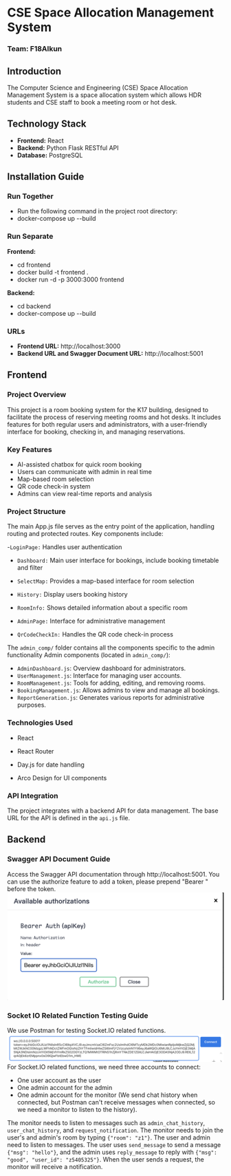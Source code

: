 # CSE Space Allocation Management System

### Team: F18AIkun

## Introduction

The Computer Science and Engineering (CSE) Space Allocation Management System is a space allocation system which allows HDR students and CSE staff to book a meeting room or hot desk.

## Technology Stack

- **Frontend:** React
- **Backend:** Python Flask RESTful API
- **Database:** PostgreSQL

## Installation Guide

### Run Together

- Run the following command in the project root directory:
- docker-compose up --build

### Run Separate

**Frontend:**
- cd frontend
- docker build -t frontend .
- docker run -d -p 3000:3000 frontend  

**Backend:**
- cd backend
- docker-compose up --build

### URLs

- **Frontend URL:** http://localhost:3000
- **Backend URL and Swagger Document URL:** http://localhost:5001

## Frontend

### Project Overview

This project is a room booking system for the K17 building, designed to facilitate the process of reserving meeting rooms and hot desks. It includes features for both regular users and administrators, with a user-friendly interface for booking, checking in, and managing reservations.

### Key Features

- AI-assisted chatbox for quick room booking
- Users can communicate with admin in real time
- Map-based room selection
- QR code check-in system
- Admins can view real-time reports and analysis

### Project Structure

The main App.js file serves as the entry point of the application, handling routing and protected routes. Key components include:

-`LoginPage:` Handles user authentication

- `Dashboard:` Main user interface for bookings, include booking timetable and filter

- `SelectMap:` Provides a map-based interface for room selection

- `History:` Display users booking history

- `RoomInfo:` Shows detailed information about a specific room

- `AdminPage:` Interface for administrative management

- `QrCodeCheckIn:` Handles the QR code check-in process

The `admin_comp/` folder contains all the components specific to the admin functionality
Admin components (located in `admin_comp/`):

- `AdminDashboard.js`: Overview dashboard for administrators.
- `UserManagement.js`: Interface for managing user accounts.
- `RoomManagement.js`: Tools for adding, editing, and removing rooms.
- `BookingManagement.js`: Allows admins to view and manage all bookings.
- `ReportGeneration.js`: Generates various reports for administrative purposes.

### Technologies Used

- React

- React Router

- Day.js for date handling

- Arco Design for UI components

### API Integration

The project integrates with a backend API for data management. The base URL for the API is defined in the `api.js` file.


## Backend

### Swagger API Document Guide

Access the Swagger API documentation through http://localhost:5001.
You can use the authorize feature to add a token, please prepend "Bearer " before the token.
![Token Use](readme_photo/token_use.png 'Token Use')

### Socket IO Related Function Testing Guide

We use Postman for testing Socket.IO related functions.
![Socket IO Connect](readme_photo/user_socket_connect.png 'Socket IO Connect')
For Socket.IO related functions, we need three accounts to connect:

- One user account as the user
- One admin account for the admin
- One admin account for the monitor (We send chat history when connected, but Postman can't receive messages when connected, so we need a monitor to listen to the history).

The monitor needs to listen to messages such as `admin_chat_history`, `user_chat_history`, and `request_notification`.
The monitor needs to join the user's and admin's room by typing `{"room": "z1"}`. The user and admin need to listen to messages. The user uses `send_message` to send a message `{"msg": "hello"}`, and the admin uses `reply_message` to reply with `{"msg": "good", "user_id": "z5405325"}`. When the user sends a request, the monitor will receive a notification.

